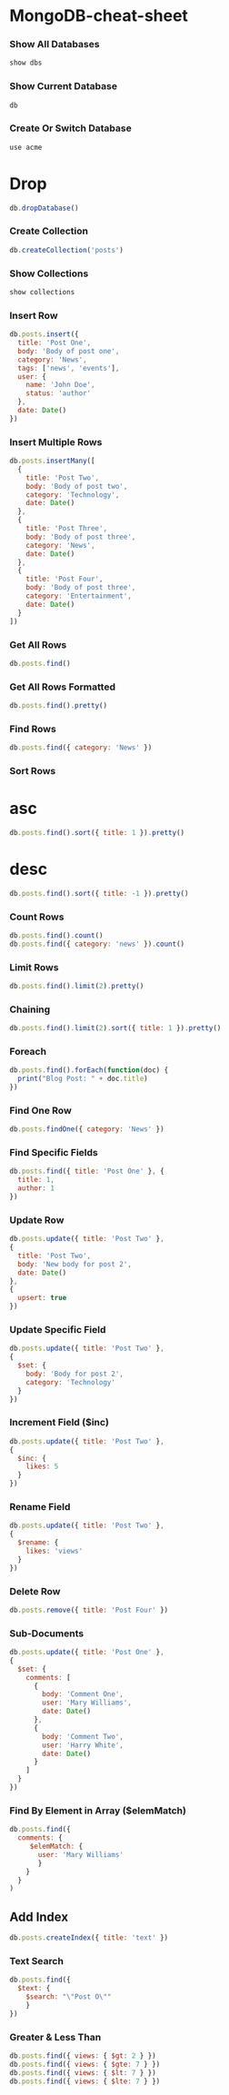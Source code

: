 # MongoDB-cheat-sheet


### Show All Databases
```js
show dbs
```
### Show Current Database
```js
db
```
 ### Create Or Switch Database
 ```js
use acme
```
# Drop
```js
db.dropDatabase()
```
### Create Collection
```js
db.createCollection('posts')
```
### Show Collections
```js
show collections
```
### Insert Row

```js
db.posts.insert({
  title: 'Post One',
  body: 'Body of post one',
  category: 'News',
  tags: ['news', 'events'],
  user: {
    name: 'John Doe',
    status: 'author'
  },
  date: Date()
})
```

### Insert Multiple Rows
```js
db.posts.insertMany([
  {
    title: 'Post Two',
    body: 'Body of post two',
    category: 'Technology',
    date: Date()
  },
  {
    title: 'Post Three',
    body: 'Body of post three',
    category: 'News',
    date: Date()
  },
  {
    title: 'Post Four',
    body: 'Body of post three',
    category: 'Entertainment',
    date: Date()
  }
])
```
### Get All Rows
```js
db.posts.find()
```
### Get All Rows Formatted
```js
db.posts.find().pretty()
```
### Find Rows
```js
db.posts.find({ category: 'News' })
```
### Sort Rows
# asc
```js
db.posts.find().sort({ title: 1 }).pretty()
```
# desc
```js
db.posts.find().sort({ title: -1 }).pretty()
```
### Count Rows
```js
db.posts.find().count()
db.posts.find({ category: 'news' }).count()
```
### Limit Rows
```js
db.posts.find().limit(2).pretty()
```
### Chaining
```js
db.posts.find().limit(2).sort({ title: 1 }).pretty()
```
### Foreach
```js
db.posts.find().forEach(function(doc) {
  print("Blog Post: " + doc.title)
})
```
### Find One Row
```js
db.posts.findOne({ category: 'News' })
```
### Find Specific Fields
```js
db.posts.find({ title: 'Post One' }, {
  title: 1,
  author: 1
})
```
### Update Row
```js
db.posts.update({ title: 'Post Two' },
{
  title: 'Post Two',
  body: 'New body for post 2',
  date: Date()
},
{
  upsert: true
})
```
### Update Specific Field
```js
db.posts.update({ title: 'Post Two' },
{
  $set: {
    body: 'Body for post 2',
    category: 'Technology'
  }
})
```
### Increment Field ($inc)
```js
db.posts.update({ title: 'Post Two' },
{
  $inc: {
    likes: 5
  }
})
```
### Rename Field
```js
db.posts.update({ title: 'Post Two' },
{
  $rename: {
    likes: 'views'
  }
})
```
### Delete Row
```js
db.posts.remove({ title: 'Post Four' })
```
### Sub-Documents
```js
db.posts.update({ title: 'Post One' },
{
  $set: {
    comments: [
      {
        body: 'Comment One',
        user: 'Mary Williams',
        date: Date()
      },
      {
        body: 'Comment Two',
        user: 'Harry White',
        date: Date()
      }
    ]
  }
})
```
### Find By Element in Array ($elemMatch)
```js
db.posts.find({
  comments: {
     $elemMatch: {
       user: 'Mary Williams'
       }
    }
  }
)
```
## Add Index
```js
db.posts.createIndex({ title: 'text' })
```
### Text Search
```js
db.posts.find({
  $text: {
    $search: "\"Post O\""
    }
})
```
### Greater & Less Than
```js
db.posts.find({ views: { $gt: 2 } })
db.posts.find({ views: { $gte: 7 } })
db.posts.find({ views: { $lt: 7 } })
db.posts.find({ views: { $lte: 7 } })
```
